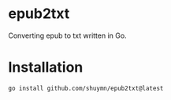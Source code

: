 # epub2txt

Converting epub to txt written in Go.

# Installation

```bash
go install github.com/shuymn/epub2txt@latest
```